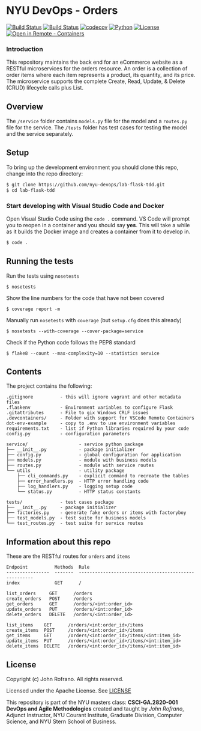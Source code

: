 # NYU DevOps - Orders
[![Build Status](https://github.com/nyu-devops-order/orders/actions/workflows/tdd-tests.yml/badge.svg)](https://github.com/nyu-devops-order/orders/actions)
[![Build Status](https://github.com/nyu-devops-order/orders/actions/workflows/bdd-tests.yml/badge.svg)](https://github.com/nyu-devops-order/orders/actions)
[![codecov](https://codecov.io/gh/nyu-devops-order/orders/branch/master/graph/badge.svg?token=LRI0KMP6N4)](https://codecov.io/gh/nyu-devops-order/orders)
[![Python](https://img.shields.io/badge/Language-Python-red.svg)](https://python.org/)
[![License](https://img.shields.io/badge/License-Apache_2.0-blue.svg)](https://opensource.org/licenses/Apache-2.0)
[![Open in Remote - Containers](https://img.shields.io/static/v1?label=Remote%20-%20Containers&message=Open&color=blue&logo=visualstudiocode)](https://vscode.dev/redirect?url=vscode://ms-vscode-remote.remote-containers/cloneInVolume?url=https://github.com/nyu-devops-order/orders)

### Introduction
This repository maintains the back end for an eCommerce website as a RESTful microservices for the orders resource. An order is a collection of order items where each item represents a product, its quantity, and its price. The microservice supports the complete Create, Read, Update, & Delete (CRUD) lifecycle calls plus List.

## Overview

The `/service` folder contains `models.py` file for the model and a `routes.py` file for the service. The `/tests` folder has test cases for testing the model and the service separately.

## Setup
To bring up the development environment you should clone this repo, change into the repo directory:

```bash
$ git clone https://github.com/nyu-devops/lab-flask-tdd.git
$ cd lab-flask-tdd
```

### Start developing with Visual Studio Code and Docker

Open Visual Studio Code using the `code .` command. VS Code will prompt you to reopen in a container and you should say **yes**. This will take a while as it builds the Docker image and creates a container from it to develop in.

```bash
$ code .
```

## Running the tests
Run the tests using `nosetests`

```shell
$ nosetests
```

Show the line numbers for the code that have not been covered

```shell
$ coverage report -m
```

Manually run `nosetests` with `coverage` (but `setup.cfg` does this already)

```shell
$ nosetests --with-coverage --cover-package=service
```

Check if the Python code follows the PEP8 standard

```shell
$ flake8 --count --max-complexity=10 --statistics service
```

## Contents

The project contains the following:

```text
.gitignore          - this will ignore vagrant and other metadata files
.flaskenv           - Environment variables to configure Flask
.gitattributes      - File to gix Windows CRLF issues
.devcontainers/     - Folder with support for VSCode Remote Containers
dot-env-example     - copy to .env to use environment variables
requirements.txt    - list if Python libraries required by your code
config.py           - configuration parameters

service/                   - service python package
├── __init__.py            - package initializer
├── config.py              - global configuration for application
├── models.py              - module with business models
├── routes.py              - module with service routes
└── utils                  - utility package
    ├── cli_commands.py    - explicit command to recreate the tables
    ├── error_handlers.py  - HTTP error handling code
    ├── log_handlers.py    - logging setup code
    └── status.py          - HTTP status constants

tests/              - test cases package
├── __init__.py     - package initializer
├── factories.py    - generate fake orders or items with factoryboy
├── test_models.py  - test suite for business models
└── test_routes.py  - test suite for service routes
```

## Information about this repo

These are the RESTful routes for `orders` and `items`
```
Endpoint          Methods  Rule
----------------  -------  -----------------------------------------------------
index             GET      /

list_orders     GET      /orders
create_orders   POST     /orders
get_orders      GET      /orders/<int:order_id>
update_orders   PUT      /orders/<int:order_id>
delete_orders   DELETE   /orders/<int:order_id>

list_items    GET      /orders/<int:order_id>/items
create_items  POST     /orders/<int:order_id>/items
get_items     GET      /orders/<int:order_id>/items/<int:item_id>
update_items  PUT      /orders/<int:order_id>/items/<int:item_id>
delete_items  DELETE   /orders/<int:order_id>/items/<int:item_id>
```

## License

Copyright (c) John Rofrano. All rights reserved.

Licensed under the Apache License. See [LICENSE](LICENSE)

This repository is part of the NYU masters class: **CSCI-GA.2820-001 DevOps and Agile Methodologies** created and taught by *John Rofrano*, Adjunct Instructor, NYU Courant Institute, Graduate Division, Computer Science, and NYU Stern School of Business.
